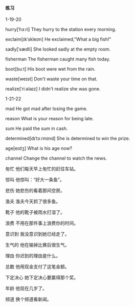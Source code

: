 #### 练习

1-19-20

hurry[ˈhɜːri]	They hurry to the station every morning.

exclaim[ɪkˈskleɪm]	He exclaimed,"What a big fish!"

sadly[ˈsædli]	She looked sadly at the empty room.

fisherman	The fisherman caught many fish today.

boot[buːt]	His boot were wet from the rain.

waste[weɪst]	Don't waste your time on that.

realize[ˈriːəlaɪz]	I didn't realize she was gone.

1-21-22

mad	He got mad after losing the game.

reason	What is your reason for being late.

sum	He paid the sum in cash.

determined[dɪˈtɜːrmɪnd]	She is determined to win the prize.

age[eɪdʒ]	What is his age now?

channel	Change the channel to watch the news.	





匆忙	他们每天早上匆忙的赶往车站。

惊叫	他惊叫：“好大一条鱼”。

悲伤	她悲伤的看着那间空房。

渔夫	渔夫今天抓了很多鱼。

靴子	他的靴子被雨水打湿了。

浪费	不用在那件事上浪费你的时间。

意识到	我没意识到她已经走了。

生气的	他在输掉比赛后很生气。

理由	你迟到的理由是什么。

总数	他用现金支付了这笔金额。

下定决心	她下定决心要赢得那个奖。

年龄	他现在几岁了。

频道	换个频道看新闻。